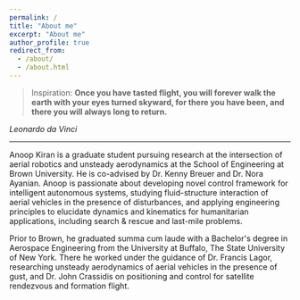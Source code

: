 ```yaml
---
permalink: /
title: "About me"
excerpt: "About me"
author_profile: true
redirect_from: 
  - /about/
  - /about.html
---
```

 
> Inspiration: **Once you have tasted flight, you will forever walk the earth with your eyes turned skyward, for there you have been, and there you will always long to return.**

*Leonardo da Vinci*

---
Anoop Kiran is a graduate student pursuing research at the intersection of aerial robotics and unsteady aerodynamics at the School of Engineering at Brown University. He is co-advised by Dr. Kenny Breuer and Dr. Nora Ayanian. Anoop is passionate about developing novel control framework for intelligent autonomous systems, studying fluid-structure interaction of aerial vehicles in the presence of disturbances, and applying engineering principles to elucidate dynamics and kinematics for humanitarian applications, including search & rescue and last-mile problems. 

Prior to Brown, he graduated summa cum laude with a Bachelor's degree in Aerospace Engineering from the University at Buffalo, The State University of New York. There he worked under the guidance of Dr. Francis Lagor, researching unsteady aerodynamics of aerial vehicles in the presence of gust, and Dr. John Crassidis on positioning and control for satellite rendezvous and formation flight.
